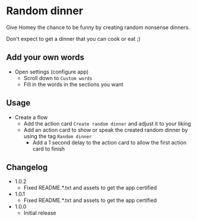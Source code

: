 # Random dinner

Give Homey the chance to be funny by creating random nonsense dinners.

Don't expect to get a dinner that you can cook or eat ;)

## Add your own words

- Open settings (configure app)
  - Scroll down to `Custom words`
  - Fill in the words in the sections you want

## Usage

- Create a flow
  - Add the action card `Create random dinner` and adjust it to your liking
  - Add an action card to show or speak the created random dinner by using the tag `Random dinner`
    - Add a 1 second delay to the action card to allow the first action card to finish

## Changelog

- 1.0.2
  - Fixed README.*.txt and assets to get the app certified
- 1.0.1
  - Fixed README.*.txt and assets to get the app certified
- 1.0.0
  - Initial release
